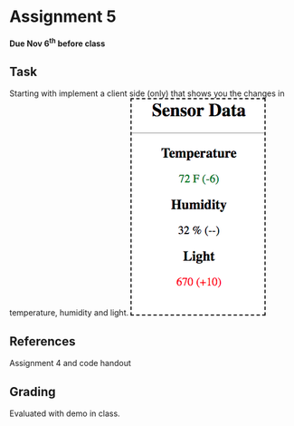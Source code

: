 # Assignment 5
**Due Nov 6<sup>th</sup> before class**

## Task 
Starting with
implement a client side (only) that shows you the changes in
temperature, humidity and light. 
<img style='border:dashed 2px' src='x.png'>




## References
Assignment 4 and code handout


## Grading
Evaluated with demo in class.
